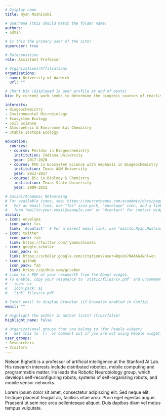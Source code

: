 ```yaml
---
# Display name
title: Ryan Mushinski

# Username (this should match the folder name)
authors:
- admin

# Is this the primary user of the site?
superuser: true

# Role/position
role: Assistant Professor

# Organizations/Affiliations
organizations:
- name: University of Warwick
  url: ""

# Short bio (displayed in user profile at end of posts)
bio: My current work seeks to determine the biogenic sources of reactive nitrogen oxides in terrestrial ecosystems.

interests:
- Biogeochemistry
- Environmental Microbiology
- Ecosystem Ecology
- Soil Science
- Atmospehric & Environmental Chemistry
- Stable Isotope Ecology

education:
  courses:
  - course: Postdoc in Biogeochemistry
    institution: Indiana University
    year: 2017-2020
  - course: PhD in Ecosystem Science with emphasis in Biogeochemistry
    institution: Texas A&M University
    year: 2013-2017
  - course: BSc in Biology & Chemistry
    institution: Texas State University
    year: 2009-2012

# Social/Academic Networking
# For available icons, see: https://sourcethemes.com/academic/docs/page-builder/#icons
#   For an email link, use "fas" icon pack, "envelope" icon, and a link in the
#   form "mailto:your-email@example.com" or "#contact" for contact widget.
social:
- icon: envelope
  icon_pack: fas
  link: '#contact'  # For a direct email link, use "mailto:Ryan.Mushinski@warwick.ac.uk".
- icon: twitter
  icon_pack: fab
  link: https://twitter.com/ryanmushinski
- icon: google-scholar
  icon_pack: ai
  link: https://scholar.google.com/citations?user=BqvUo70AAAAJ&hl=en
- icon: github
  icon_pack: fab
  link: https://github.com/gcushen
# Link to a PDF of your resume/CV from the About widget.
# To enable, copy your resume/CV to `static/files/cv.pdf` and uncomment the lines below.
# - icon: cv
#   icon_pack: ai
#   link: files/cv.pdf

# Enter email to display Gravatar (if Gravatar enabled in Config)
email: ""

# Highlight the author in author lists? (true/false)
highlight_name: false

# Organizational groups that you belong to (for People widget)
#   Set this to `[]` or comment out if you are not using People widget.
user_groups:
- Researchers
- Visitors
---
```


Nelson Bighetti is a professor of artificial intelligence at the Stanford AI Lab. His research interests include distributed robotics, mobile computing and programmable matter. He leads the Robotic Neurobiology group, which develops self-reconfiguring robots, systems of self-organizing robots, and mobile sensor networks.

Lorem ipsum dolor sit amet, consectetur adipiscing elit. Sed neque elit, tristique placerat feugiat ac, facilisis vitae arcu. Proin eget egestas augue. Praesent ut sem nec arcu pellentesque aliquet. Duis dapibus diam vel metus tempus vulputate.
